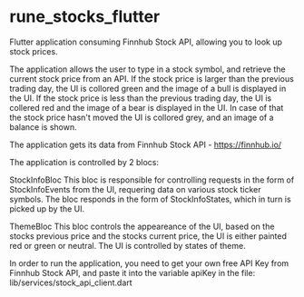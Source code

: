 # rune_stocks_flutter
Flutter application consuming Finnhub Stock API, allowing you to look up stock prices.

The application allows the user to type in a stock symbol, and retrieve the current stock price from an API.
If the stock price is larger than the previous trading day, the UI is collored green and the image of a bull
is displayed in the UI.
If the stock price is less than the previous trading day, the UI is collered red and the image of a bear
is displayed in the UI.
In case of that the stock price hasn't moved the UI is collored grey, and an image of a balance is shown.

The application gets its data from Finnhub Stock API - https://finnhub.io/

The application is controlled by 2 blocs:

StockInfoBloc
This bloc is responsible for controlling requests in the form of StockInfoEvents from the UI, requering data on
various stock ticker symbols. The bloc responds in the form of StockInfoStates, which in turn is picked up by
the UI.

ThemeBloc
This bloc controls the appeareance of the UI, based on the stocks previous price and the stocks current price, the 
UI is either painted red or green or neutral. The UI is controlled by states of theme.

In order to run the application, you need to get your own free API Key from Finnhub Stock API,
and paste it into the variable apiKey in the file: lib/services/stock_api_client.dart
